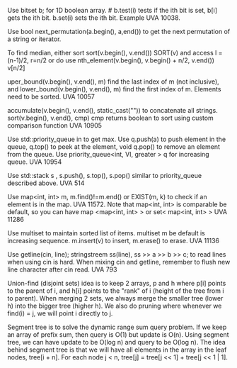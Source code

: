 Use bitset<n> b; for 1D boolean array. # b.test(i) tests if the ith bit is set, b[i] gets the ith bit. b.set(i) sets the ith bit. Example UVA 10038.

Use bool next_permutation(a.begin(), a,end()) to get the next permutation of a string or iterator.

To find median, either sort sort(v.begin(), v.end()) SORT(v) and access l = (n-1)/2, r=n/2 or do use nth_element(v.begin(), v.begin() + n/2, v.end()) v[n/2]

uper_bound(v.begin(), v.end(), m) find the last index of m (not inclusive), and lower_bound(v.begin(), v.end(), m) find the first index of m. Elements need to be sorted. UVA 10057

accumulate(v.begin(), v.end(), static_cast<string>("")) to concatenate all strings. sort(v.begin(), v.end(), cmp) cmp returns boolean to sort using custom comparison function UVA 10905

Use std::priority_queue in <queue> to get max. Use q.push(a) to push element in the queue, q.top() to peek at the element, void q.pop() to remove an element from the queue. Use priority_queue<int, VI, greater<int> > q for increasing queue. UVA 10954

Use std::stack<int> s , s.push(), s.top(), s.pop() similar to priority_queue described above. UVA 514

Use map<int, int> m, m.find()!=m.end() or EXIST(m, k) to check if an element is in the map. UVA 11572. Note that map<int, int> is comparable be default, so you can have map <map<int, int> > or set< map<int, int> > UVA 11286

Use multiset to maintain sorted list of items. multiset<int> m be default is increasing sequence. m.insert(v) to insert, m.erase() to erase. UVA 11136

Use getline(cin, line); stringstreem ss(line), ss >> a >> b >> c; to read lines when using cin is hard. When mixing cin and getline, remember to flush new line character after cin read. UVA 793

Union-find (disjoint sets) idea is to keep 2 arrays, p and h where p[i] points to the parent of i, and h[i] points to the "rank" of i (height of the tree from i to parent). When merging 2 sets, we always merge the smaller tree (lower h) into the bigger tree (higher h). We also do pruning where whenever we find(i) = j, we will point i directly to j.

Segment tree is to solve the dynamic range sum query problem. If we keep an array of prefix sum, then query is O(1) but update is O(n). Using segment tree, we can have update to be O(log n) and query to be O(log n). The idea behind segment tree is that we will have all elements in the array in the leaf nodes, tree[i + n]. For each node j < n, tree[j] = tree[j << 1] + tree[j << 1 | 1]. 
